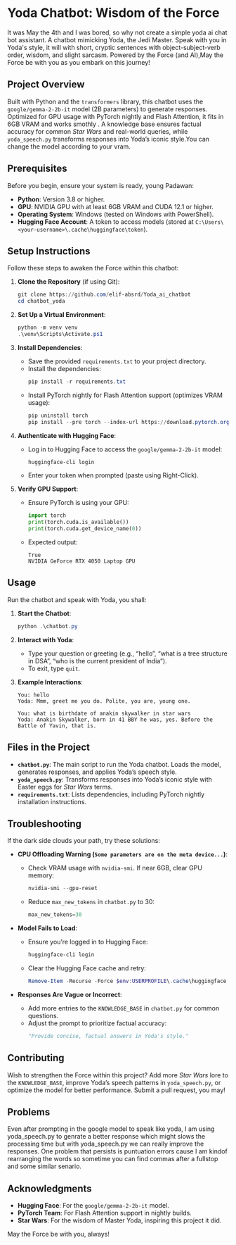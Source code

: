 # Yoda Chatbot: Wisdom of the Force

It was May the 4th and I was bored, so why not create a simple yoda ai chat bot assistant.
A chatbot mimicking Yoda, the Jedi Master. Speak with you in Yoda's style, it will with short, cryptic sentences with object-subject-verb order, wisdom, and slight sarcasm. Powered by the Force (and AI),May the Force be with you as you embark on this journey!

## Project Overview

Built with Python and the `transformers` library, this chatbot uses the `google/gemma-2-2b-it` model (2B parameters) to generate responses. Optimized for GPU usage with PyTorch nightly and Flash Attention, it fits in 6GB VRAM and works smothly . A knowledge base ensures factual accuracy for common *Star Wars* and real-world queries, while `yoda_speech.py` transforms responses into Yoda’s iconic style.You can change the model according to your vram.

## Prerequisites

Before you begin, ensure your system is ready, young Padawan:
- **Python**: Version 3.8 or higher.
- **GPU**: NVIDIA GPU with at least 6GB VRAM and CUDA 12.1 or higher.
- **Operating System**: Windows (tested on Windows with PowerShell).
- **Hugging Face Account**: A token to access models (stored at `C:\Users\<your-username>\.cache\huggingface\token`).

## Setup Instructions

Follow these steps to awaken the Force within this chatbot:

1. **Clone the Repository** (if using Git):
   ```powershell
   git clone https://github.com/elif-absrd/Yoda_ai_chatbot
   cd chatbot_yoda
   ```

2. **Set Up a Virtual Environment**:
   ```powershell
   python -m venv venv
   .\venv\Scripts\Activate.ps1
   ```

3. **Install Dependencies**:
   - Save the provided `requirements.txt` to your project directory.
   - Install the dependencies:
     ```powershell
     pip install -r requirements.txt
     ```
   - Install PyTorch nightly for Flash Attention support (optimizes VRAM usage):
     ```powershell
     pip uninstall torch
     pip install --pre torch --index-url https://download.pytorch.org/whl/nightly/cu121
     ```

4. **Authenticate with Hugging Face**:
   - Log in to Hugging Face to access the `google/gemma-2-2b-it` model:
     ```powershell
     huggingface-cli login
     ```
   - Enter your token when prompted (paste using Right-Click).

5. **Verify GPU Support**:
   - Ensure PyTorch is using your GPU:
     ```python
     import torch
     print(torch.cuda.is_available())
     print(torch.cuda.get_device_name(0))
     ```
   - Expected output:
     ```
     True
     NVIDIA GeForce RTX 4050 Laptop GPU
     ```

## Usage

Run the chatbot and speak with Yoda, you shall:

1. **Start the Chatbot**:
   ```powershell
   python .\chatbot.py
   ```

2. **Interact with Yoda**:
   - Type your question or greeting (e.g., “hello”, “what is a tree structure in DSA”, “who is the current president of India”).
   - To exit, type `quit`.

3. **Example Interactions**:
   ```
   You: hello
   Yoda: Mmm, greet me you do. Polite, you are, young one.
   ```
   ```
   You: what is birthdate of anakin skywalker in star wars
   Yoda: Anakin Skywalker, born in 41 BBY he was, yes. Before the Battle of Yavin, that is.
   ```
  

## Files in the Project

- **`chatbot.py`**: The main script to run the Yoda chatbot. Loads the model, generates responses, and applies Yoda’s speech style.
- **`yoda_speech.py`**: Transforms responses into Yoda’s iconic style with Easter eggs for *Star Wars* terms.
- **`requirements.txt`**: Lists dependencies, including PyTorch nightly installation instructions.

## Troubleshooting

If the dark side clouds your path, try these solutions:

- **CPU Offloading Warning (`Some parameters are on the meta device...`)**:
  - Check VRAM usage with `nvidia-smi`. If near 6GB, clear GPU memory:
    ```powershell
    nvidia-smi --gpu-reset
    ```
  - Reduce `max_new_tokens` in `chatbot.py` to 30:
    ```python
    max_new_tokens=30
    ```

- **Model Fails to Load**:
  - Ensure you’re logged in to Hugging Face:
    ```powershell
    huggingface-cli login
    ```
  - Clear the Hugging Face cache and retry:
    ```powershell
    Remove-Item -Recurse -Force $env:USERPROFILE\.cache\huggingface
    ```

- **Responses Are Vague or Incorrect**:
  - Add more entries to the `KNOWLEDGE_BASE` in `chatbot.py` for common questions.
  - Adjust the prompt to prioritize factual accuracy:
    ```python
    "Provide concise, factual answers in Yoda's style."
    ```

## Contributing

Wish to strengthen the Force within this project? Add more *Star Wars* lore to the `KNOWLEDGE_BASE`, improve Yoda’s speech patterns in `yoda_speech.py`, or optimize the model for better performance. Submit a pull request, you may!

## Problems
Even after prompting in the google model to speak like yoda, I am using yoda_speech.py to genrate a better response which might slows the processing time but with yoda_speech.py we can really improve the responses. 
One problem that persists is puntuation errors cause I am kindof rearranging the words so sometime you can find commas after a fullstop and some similar senario.

## Acknowledgments

- **Hugging Face**: For the `google/gemma-2-2b-it` model.
- **PyTorch Team**: For Flash Attention support in nightly builds.
- **Star Wars**: For the wisdom of Master Yoda, inspiring this project it did.

May the Force be with you, always!
